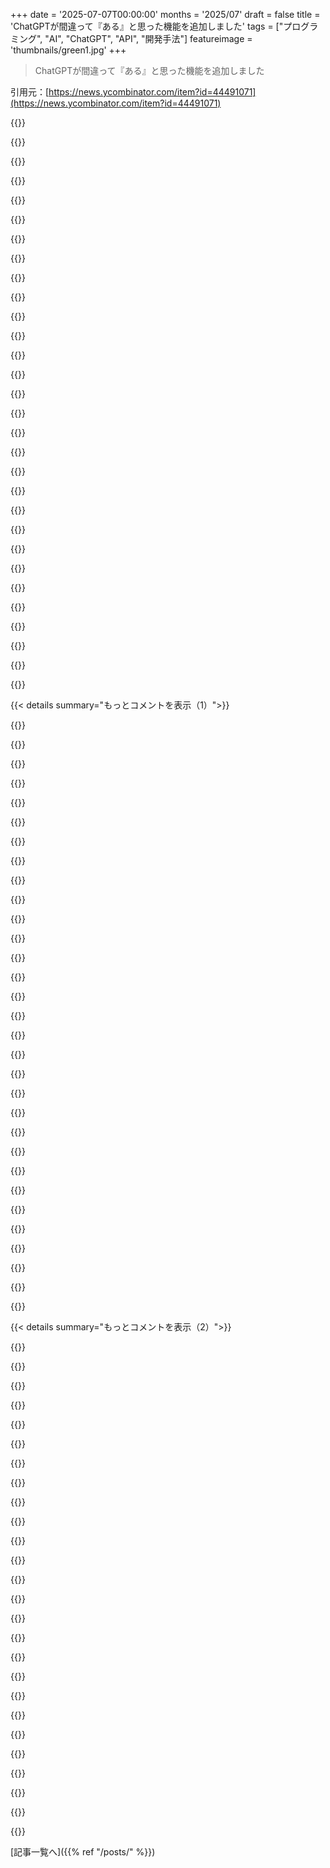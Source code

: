 +++
date = '2025-07-07T00:00:00'
months = '2025/07'
draft = false
title = 'ChatGPTが間違って『ある』と思った機能を追加しました'
tags = ["プログラミング", "AI", "ChatGPT", "API", "開発手法"]
featureimage = 'thumbnails/green1.jpg'
+++

> ChatGPTが間違って『ある』と思った機能を追加しました

引用元：[https://news.ycombinator.com/item?id=44491071](https://news.ycombinator.com/item?id=44491071)




{{<matomeQuote body="これ、GPT-4とかをプログラミングに使う最高のやり方かも。APIの仕様を教えるんじゃなく、推測させるの。コード例見せて機能追加させたりね。<br>たまに自分が思いつかない良い方法出したりするから、それに合わせてAPI変えたりする。<br>逆にコード見せて何するか聞くのも良い。間違えたら、APIが分かりにくいサイン。<br>AIの「もっともらしいデタラメ（幻覚）」を創造性として活かすんだね。<br>これでインターフェースの分かりやすさは改善できるよ。でも人気のAPIには使えないのが残念。" userName="kragen" createdAt="2025/07/07 16:01:51" color="#ff5733">}}




{{<matomeQuote body="”Sometimes it comes up with a better approach than I had thought of.”ってとこ、超同意！<br>AIの最高の使い道って、Google MapsとかGrammarlyみたいに、良い提案をしてくれることなんだよね。<br>僕も本の校正でGrammarly使ったけど、提案全部受け入れると逆にダメになった。<br>人間の判断が必要なんだ。<br>でも経営者って人間を排除したがるじゃん？それが問題。大抵失敗するよ。" userName="suzzer99" createdAt="2025/07/07 16:50:47" color="#ff33a1">}}




{{<matomeQuote body="受動態の何がダメなの？" userName="normie3000" createdAt="2025/07/07 17:40:10" color="">}}




{{<matomeQuote body="受動態は長くなりがちで、流れが悪くなるし、「誰がやったの？」が分からなくなるんだ。<br>例えば、「マネージャーが提案を承認した」（能動態）の方が、「提案はマネージャーによって承認された」とか「提案は承認された」よりスッキリするでしょ？<br>プロのライターは特別な理由がない限り、能動態を使うよ。強調したいものがある時とかね。" userName="plemer" createdAt="2025/07/07 17:51:56" color="#ff5c5c">}}




{{<matomeQuote body="＼＞The problem is executives want to completely remove humans from the loop, which almost universally leads to disastrous results<br>これ、マジそれ！開発者は人間が使うツールとして良かれと思って作るのに、欲深い経営者が「人間を完全排除すればコスト削減！」ってやっちゃうんだよね。<br>結果、社員も顧客も損する。<br>問題は、開発者が作ったもののコントロールを失うこと。<br>オープンソースのライセンスをもっと厳しくするとか、何かできることないのかな？" userName="jll29" createdAt="2025/07/07 19:37:50" color="#ff5c5c">}}




{{<matomeQuote body="あとね、受動態って読んでるとめちゃくちゃ退屈なんだよね。なのに技術文書とかにはやたら多いのが残念。" userName="bityard" createdAt="2025/07/07 18:02:23" color="">}}




{{<matomeQuote body="受動態が良い時もあるんだよ。<br>誰がやったかどうでも良い時とか、意図的に言わない時とかね。「提案は承認された」とか。<br>「They approved the proposal」みたいに informally言うこともあるけど、formalな文書ではダメ。<br>formalに見せたくて受動態使う人がいるけど、それがalways良いとは限らないんだよね。" userName="kragen" createdAt="2025/07/07 17:57:04" color="#ff33a1">}}




{{<matomeQuote body="技術で人が職を失う問題って、societyの問題だよね。<br>技術で労働が減ってsociety全体の生産性が上がるのは良いことのはず。<br>問題は、クビになった人がヤバい状況になること。<br>これって技術のせいじゃなくて、僕たちが一緒に作ったsocietyのあり方のせいなんだよ。<br>技術で仕事が無くなった人が完全に詰む必要はないはずなんだ。" userName="csinode" createdAt="2025/07/08 01:07:17" color="#ff5733">}}




{{<matomeQuote body="そうだね、musicのtritoneみたいに、受動態にもちゃんとした使いどころはあるんだよ。<br>でもtritoneと一緒で、generallyなadviceとしては避けた方が良いって感じかな。" userName="brookst" createdAt="2025/07/07 18:29:40" color="#38d3d3">}}




{{<matomeQuote body="コメントの最初の文で受動態使ってるじゃん。「the points already made」を「the points people have already made」に書き換えても良くなんないけどね。" userName="umanwizard" createdAt="2025/07/07 18:24:06" color="">}}




{{<matomeQuote body="それは受動態じゃないよ。受動態は読むのダルいけど能動態だよ。冒頭の言葉は「however」みたいに不要だって、前の編集者が言ってた「喉を清める言葉」だよ。" userName="brookst" createdAt="2025/07/07 18:31:56" color="">}}




{{<matomeQuote body="それ意味不明。運転でどっち曲がるのがベストかって聞かれて「右」って答えるみたいだよ。前のコメント(https://news.ycombinator.com/item?id=44493308)と自分で「they should be avoided」って受動態使ってるのに気づいてないことからして、そもそも受動態が何かわかってないんじゃない？" userName="kragen" createdAt="2025/07/07 20:57:41" color="">}}




{{<matomeQuote body="俺からすると、それって驚くほど逆さまな考え方で、職を失うぞ。AIは君がやってる部分（隙間埋めコード）は、APIを賢く設計できるよりずっと早くできるようになるって。正しいAPI設計には、今ないものへの文脈とか将来計画が必要なんだよ。今はAIが壁にスパゲッティ投げて、君がその周りに絵描いてる感じ。" userName="afavour" createdAt="2025/07/07 16:50:57" color="#ff5733">}}




{{<matomeQuote body="そうかもね。今は正確なコードより創造的なアイデア出す方が得意っぽいけど、agenticなモードは繰り返せばかなりイケるみたい。（Cursorとかはまだ）。AIがアイデアを評価できないのは同意だから、それは俺がやるしかないね。" userName="kragen" createdAt="2025/07/07 17:13:54" color="">}}




{{<matomeQuote body="こういう議論マジむかつくわ。その考え方、概念化。全く創造的じゃないし、テキスト集めてダーツ投げるのと一緒だよ。重み付きランダムよりちょっとマシなだけで、ホントの創造性なんてゼロ。HN民は「人間の方が？」とか言うけど、それは論点ずらし。AIに創造性はない。出力は君が判断ってのは同意。ここに書いちゃってごめんね。「創造的」と「AI」見ると、深い不吉な予感と共に暗い考えが浮かぶんだよ。" userName="bbarnett" createdAt="2025/07/07 18:51:49" color="#38d3d3">}}




{{<matomeQuote body="多くの場合、これこそ求めてることだよ。誰がやったかじゃなく、行動を強調したいんだ。技術文書なんて、まさに受動態が必要な分野！だから、受動態を全部なくすって考え方がずっと嫌いだったんだ。" userName="coliveira" createdAt="2025/07/07 19:27:26" color="">}}




{{<matomeQuote body="ちょっとしたエピソードね。pythonの画像処理ライブラリには`imread()`があるじゃん。職場の独自ライブラリ作った時、知らなくて`image_get()`って変なのにしちゃって、書き直さなかったんだ。ChatGPTにそのライブラリ使った使い捨てスクリプト手伝わせる時、`import mylib`だけ書いてコンテキスト忘れると、ほぼ毎回`mylib.imread()`って書いてくるんだよ。" userName="momojo" createdAt="2025/07/07 17:10:22" color="#45d325">}}




{{<matomeQuote body="話脱線して超細かいけど、「一番良い曲がり方の助言」ってとこ、ちょっと当たってるから最高の比喩じゃないかもね？ルーティング効率はこれ(https://www.ge.com/news/reports/ups-drivers-dont-turn-left-p...)、安全性はこれ(https://www.phly.com/rms/blog/turning-left-at-an-intersectio...)だよ。" userName="dmoy" createdAt="2025/07/07 23:48:26" color="">}}




{{<matomeQuote body="そうやって全部同じスタイルとか声になっちゃうんだね。それって、言葉とかアクセント全部なくして、同じ言葉に切り替えるみたいなもんだよ。" userName="croes" createdAt="2025/07/07 18:41:53" color="">}}




{{<matomeQuote body="うん、「Passive voice is painfully boring to read」の中の「is」は能動態であって受動態じゃないよ。<br>でもumanwizardは「is」が受動態だって言ってたわけじゃなくて、「the points already made」の「made」が受動態として使われてる、って言ってたんだと思う。<br>これが文法的に正しいか俺はよく知らないけど、君が問題にした主張とは違うよね。<br>なんで自信がないかって？例えば「In addition to the blood so red」の「red」が受動態じゃないのは確かだよね、動詞ですらないんだから。あれは形容詞。<br>過去分詞は英語で形容詞として使われることがよくあって、それが受動態の動詞じゃないのは明らかな状況もある。「Vito is a made man now」の「made」みたいにね。<br>これは https://en.wikipedia.org/wiki/Attributive_verb#English に載ってる「truly verbal adjectives」の構造とは違うんだ。「The cat sitting on the fence is mine」とか「The actor given the prize is not my favorite」みたいな例ね。<br>「Vito is a man made whole now」みたいには文法的に言えるけど。<br>あのページでは「made man」みたいな分詞の使い方は「deverbal adjectives」（動詞由来の形容詞）って呼んでる。そんな言葉聞いたことなかったけどね。<br>要約すると、「deverbal adjectives」は分詞と同じ形や意味合いを持ってることが多いけど、文法的には純粋に形容詞として振る舞う。例えば動詞みたいに目的語を取ったりしないんだ。<br>「Interested parties should apply to the office」とかね。<br>じゃあ「the points already made」の「made」は、「the points that are already made」みたいに本当に受動態として使われてるの？それとも、「the already-made points」みたいに形容詞（deverbal）として使われてるの？<br>名詞の後に置いてあるけど（「the blood so red」みたいに形容詞でもたまにあるよね）、それとも別の何か？<br>俺にはわかんないんだ。<br>「the points already made by those numbskulls」（これは明らかに受動態）みたいにスムーズに繋がるのを見ると、受動態の動詞っぽい気もするけど、確信はないな。<br>https://news.ycombinator.com/item?id=44493969 の兄弟コメントではjcranmerが「bare passive」（裸の受動態）って呼ばれるものだって言ってるけど、それもよくわからない。<br>少なくとも、受動態を非難するコメントにこれが出てくるのは、確かにウケるけどね。" userName="kragen" createdAt="2025/07/07 19:18:21" color="#ff33a1">}}




{{<matomeQuote body="E-Primeってクールだよね。おっと！E-Primeは俺をクールにする、って言うべきか。<br>https://en.wikipedia.org/wiki/E-Prime<br>E-Prime（English-PrimeとかEnglish Primeの略、時々ÉとかE′とも）は、「to be」動詞のあらゆる形を避ける英語の制限された形を指すんだ。<br>E-Primeには、be, being, been, 現在形（am, is, are）、過去形（was, were）、それに否定形の短縮形（isn’t, aren’t, wasn’t, weren’t）、あと非標準的な短縮形（ain’tとか’twas）は全部含まれない。<br>E-Primeはさらに、I’m, we’re, you’re, he’s, she’s, it’s, they’re, there’s, here’s, where’s, when’s, why’s, how’s, who’s, what’s, and that’s みたいな短縮形もダメなんだ。<br>E-Primeを使うと思考が明確になったり、文章が強くなったりするって主張する学者もいるけど、その有用性を疑う人もいるよ。" userName="DonHopkins" createdAt="2025/07/07 18:10:16" color="">}}




{{<matomeQuote body="君は山火事をスポイトで消そうとしてるようなもんだよ。<br>地下壕には一生分の食料と水を備蓄して、AIには自分が脅威じゃないって説得するように頑張れ。<br>可能なら、意識をスターウィスプにアップロードして、可能な限り光速に近いスピードで太陽系から加速して脱出しろ。<br>そういう手段なら効くかもしれない。（あるいは不可能か、不十分かもしれないけど。）<br>ライセンスを変えたってダメだよ。" userName="kragen" createdAt="2025/07/07 20:56:22" color="">}}




{{<matomeQuote body="＞ でもumanwizardは「is」が受動態だって言ってたわけじゃなくて、「the points already made」の「made」が受動態として使われてる可能性を指摘してたんだと思う。<br>＞ これが英語の文法的に正しいか俺はよく知らないけど、君が問題にした主張とは違うよね。<br>うん、一番自然な解釈は、分詞のmadeが純粋な分詞として使われていて、ゼロ派生した形容詞ではない、ってことだね。<br>例えば、「the points already made at length [...]」とか「the points made so many times [...]」みたいに、本当に強い動詞的な意味合いを持たせることもできるし。<br>＞ じゃあ「made」は「the points already made」の中で、「the points that are already made」みたいに本当に受動態として使われてるの？<br>あそこでも同じことは言わないけどね。「the points that are already made」って言ったら、それはほとんど形容詞になっちゃう。<br>受動態の動詞にしたかったら、「the points that have already been made」みたいに言えばいいんだよ。<br>とにかく、思考停止したスタイル至上主義者たちが、「受動態を使うな」っていうアドバイスが分詞にまで適用されるべきだ、なんて考えてるとは、俺は本当に驚くね。<br>それは君が気にしてないし、彼らも気にしてないか理解してない屁理屈だよ。<br>相手が何を意味してないか、彼ら自身がよくわかってることを、君が彼らに意味してるって言っても、何も進まないよ。" userName="thaumasiotes" createdAt="2025/07/07 23:28:39" color="#ff33a1">}}




{{<matomeQuote body="主語は機能自体にもなり得るよ。<br>能動態＼受動態：<br>- The Manage User menu item changes a user’s status from active to inactive.（ユーザー管理メニュー項目がユーザーの状態をアクティブからインアクティブに変える。）<br>- A user’s status is changed from active to inactive using the Manage User menu item.（ユーザーの状態はユーザー管理メニュー項目を使ってアクティブからインアクティブに変えられる。）" userName="insane_dreamer" createdAt="2025/07/07 20:05:39" color="#45d325">}}




{{<matomeQuote body="＞ AIの分野には創造性が存在しない、という事実は損なわれないね。<br>君の定義が現実を排除してる、って指摘するのはWhataboutismじゃないよ。それは「isolated demand for rigor」を指摘してるんだ。<br>人間（唯一存在するもう一つの創造性）の創造性が、君が「AIの分野には創造性が存在しない」という証拠として使ってる定義によって、どうして傷つけられないのかをはっきり説明できないなら、君は知識のある立場から主張してるわけじゃない。<br>君の主張は、創造性があるって主張する人たちと同じくらいソフィストリーだよ。ただし、彼らと違って君は、創造的に見える事例に対して反論しなきゃならない。<br>俺個人の意見としては、人間の創造性がどう生まれるかを完全に理解してるわけじゃないけど、人間の創造的な作品は全て、作者自身の過去の経験や他者の創造的な作品（後者の方が重いことが多い）の合成という基盤の上に成り立ってる、って確信してるんだ。<br>LLMは単に過去の作品を合成してるだけだから創造性がない、っていうのが君の理由なら、その議論は通用しないよ。" userName="LordDragonfang" createdAt="2025/07/07 22:39:23" color="#38d3d3">}}




{{<matomeQuote body="＞ 技術によって仕事を奪われる人々が完全に困窮するのは、我々全員が共に作り出した社会の結果であり、自然の法則ではない。<br>俺はそう思わないな。どっちの問題でもあると思うよ。<br>そうだ、経済＼政治レベルで良い枠組みやインセンティブが必要なのは間違いない。<br>でも、テクノロジーの問題じゃない、って言うのは「銃が人を殺すんじゃない」って言うのと同じだよ。<br>実情は、AI技術が開発されてなかったら、貪欲さが支配しないようにそれを規制する必要もなかったんだ。<br>銃と同じようにね。" userName="shafyy" createdAt="2025/07/08 10:08:49" color="#785bff">}}




{{<matomeQuote body="＞ 技術によって仕事を奪われる人々が完全に困窮するのは、我々全員が共に作り出した社会の結果であり、自然の法則ではない。<br>手織り機や紡績機の職人たちは、機械の台頭にどう対処したの？" userName="dotancohen" createdAt="2025/07/08 08:29:10" color="">}}




{{<matomeQuote body="俺のお気に入りは：「a decision was made to...」だよ。<br>「俺がこれをやろうって決めたんだけど、それを認める度胸がない」って意味だろ。" userName="exe34" createdAt="2025/07/07 18:45:30" color="">}}




{{<matomeQuote body="見つけられないんだけど、1年か2年前に記事を読んだ記憶があるんだ。<br>受動態を最も声高に批判する一部の人々が、実はほとんどの同時代の書き手よりも頻繁に受動態を使っていたことを示す分析だった。<br>記事自体は見つけられないんだけどね。" userName="CrazyStat" createdAt="2025/07/07 21:20:28" color="">}}




{{<matomeQuote body="E-Primeで丸ごと会話したことあるよ。脳みそがこんがらがる面白い練習だったけど、E-Primeのデザイナーが意図した「そういうことを疑問に思わせる」効果はあんまりなくて、結局、同等とか本質的な性質だって暗黙の前提を色々と忍び込ませちゃったんだ。" userName="kragen" createdAt="2025/07/07 18:27:09" color="">}}




{{< details summary="もっとコメントを表示（1）">}}

{{<matomeQuote body="退屈だとは思わないな。退屈じゃない受動態の例なんて簡単に見つかるよ。19世紀までの最高の文章には至るところにあるし、うまく使われてると気づかないだけ。たとえば、リンカーンのゲティスバーグ演説を見てよ。「Now we are engaged in a great civil war...」って部分。これを能動態に書き換えても、長くなるし弱くなるだけ。誰がそう conceiving/dedicating したか特定しないことで、生き残った人々とか兵士とか、色々な可能性を含ませられるんだ。それに、「we are engaged」って受動態は自分たちの責任を示してるけど、「the Confederacy has engaged us」って能動態だと責任を回避して敵を責めてるように聞こえる。正確かもしれないけど、国民を鼓舞しようとする最高司令官には似合わないよね。あと、旧約聖書のエコclesiastesの例もそう。「shall all be forgotten」を受動態で終わりに持ってくることで響きがいいんだ。能動態にすると順番がおかしくなるし、「everyone」なんて明示するまでもなく明らかだろ？（ただし、英語が苦手な人には能動態の方が分かりやすい可能性はあるから、聞き手は重要だけどね。）" userName="kragen" createdAt="2025/07/07 18:05:59" color="#ff5c5c">}}




{{<matomeQuote body="こないだこれ書いたんだ。「HallucinationsはたまにTDDと同じ役割を果たすかもね。LLMが実在しないメソッドを幻覚しても、それが理にかなってるなら、そういうメソッドを実装すべきってことかもしれない。」<br>— https://www.threads.com/@jimdabell/post/DLek0rbSmEMI<br>プロダクト機能についても同じことが言えるかもね。" userName="JimDabell" createdAt="2025/07/07 15:57:31" color="#785bff">}}




{{<matomeQuote body="多くの人がこれに気づいたみたいだね。開発方法として最悪じゃないよ！「VibeコーダーのHallucinationは、そもそもそのAPI呼び出しが存在すべきだったっていう示唆かも」<br>「Hallucination-driven-developmentがキテる」<br>https://x.com/pwnies/status/1922759748014772488?s=46＆t=bwJTI..." userName="jjcm" createdAt="2025/07/07 16:21:38" color="#785bff">}}




{{<matomeQuote body="「AiがStartThermonuclearWar()関数を作るべきだって考えてるから、それを作るべきだ」って言う奴が出てくる前にinb4（言っておく）。" userName="NooneAtAll3" createdAt="2025/07/07 21:34:36" color="">}}




{{<matomeQuote body="気をつけなよ、元の記事の機能って、みんなが便利だと思うようなものじゃないんだ。ChatGPTがまるでGoogleみたいに消費者をプロダクトにつなぐ市場の役割を果たしたわけでもない。そうじゃなくて、筆者がChatGPT連携をしくじっただけだよ。ChatGPTはただユーザーをサイトに誘導して、その画像をアップロードさせるべきだったんだ。でも、画像で何かしないといけないと感じてやっちゃった。ここに新しい価値はないよ、少なくともまだね。ユーザーがシートの変更を要求し始めたら話は別かもしれないけど、今起きてることはそうじゃないし。" userName="TZubiri" createdAt="2025/07/08 01:36:53" color="">}}




{{<matomeQuote body="「記事の機能って、人が便利だと思うものじゃない」<br>それはなさそうだね。使い道はかなり明らかだよ。<br>「ChatGPTはただユーザーをサイトに誘導して、その画像をアップロードさせるべきだった」<br>何の画像の話？一番最初に表示されてる画像がChatGPTに入力されたと思ってる？違うよ。あれはサイトにアップロードされるべき画像なんだ。ChatGPTユーザーがタブ譜をスキャンしてるって示唆もないしね。ChatGPTはASCIIタブ譜を出力してるけど、どんな入力に対するかは示されてないんだ。" userName="JimDabell" createdAt="2025/07/08 03:29:26" color="">}}




{{<matomeQuote body="この意見（HallucinationsはTDDと同じ役割を果たす）への詳細な反論がここにあるよ[0]。手短に言うと、俗に言う「LLMのHallucinations」は、ソフトウェアエンジニアが立ち止まって解決すべき問題について考える機会を提供する以外に、ソフトウェア設計においてもっともらしい役割は果たさないってこと。<br>クラークの第三法則[1]も見てみて。<br>0 - https://addxorrol.blogspot.com/2025/07/a-non-anthropomorphiz...<br>1 - https://en.wikipedia.org/wiki/Clarke%27s_three_laws" userName="AdieuToLogic" createdAt="2025/07/08 01:33:32" color="#ff5c5c">}}




{{<matomeQuote body="リンクが違うんじゃない？<br>記事の要約も内容と合ってないし。<br>Clarke’s third law（クラークの第三法則）の関連性もわかんないなー。" userName="JimDabell" createdAt="2025/07/08 03:18:13" color="">}}




{{<matomeQuote body="楽譜ツールってさ、標準記譜とタブ譜でユーザーが分かれてるんだよね。<br>互換性も完全じゃないし。<br>Soundsliceがタブ譜リーダーに使われるってChatGPTが幻視したみたいだけど、今は多分そうじゃない。<br>将来は変わるかな？" userName="shermantanktop" createdAt="2025/07/07 17:44:30" color="#ff33a1">}}




{{<matomeQuote body="コメントの意味がよく分かんないんだけど、Soundsliceは10年以上前からタブ譜をサポートしてるんだよ。<br>ASCIIタブ譜のサポートが新機能ってだけ。" userName="adrianh" createdAt="2025/07/07 18:26:43" color="#ff33a1">}}




{{<matomeQuote body="Soundsliceはよく知らないんだけど、周りのタブ譜ユーザーはGuitar ProとかUltimate Guitarを使ってて、標準記譜は読めないんだよね。<br>Soundsliceってタブ譜メインのユーザーが多いの？" userName="shermantanktop" createdAt="2025/07/08 03:15:11" color="">}}




{{<matomeQuote body="うん、Soundsliceにはタブ譜メインのユーザーがいっぱいいるよ。<br>そもそも自分がリアルな音源と同期したタブ譜を作りたくてサイトを始めたんだ。（俺もギタリストだし）" userName="adrianh" createdAt="2025/07/08 07:46:06" color="#ff5c5c">}}




{{<matomeQuote body="ブログ記事を読んで、Soundsliceってタブ譜を全然サポートしてないのかと思ったんだよね。<br>記事のスクショの比較を見てそう思った。" userName="Thorrez" createdAt="2025/07/08 08:27:58" color="#785bff">}}




{{<matomeQuote body="確かに、そこは微妙な違いだったね。<br>SoundsliceはMusicXMLとかGuitar ProとかPowerTab、TuxGuitar、PDF、画像とか色々な形式でタブ譜をサポートしてるんだけど、ASCII形式は今回初めてだったんだ。" userName="adrianh" createdAt="2025/07/08 10:20:58" color="#45d325">}}




{{<matomeQuote body="LLMのせいでASCII形式が色々なもので増えるかな？<br>LLMと連携しやすいように、ソフトをもっとテキストベースにするべき？<br>気になるなー。" userName="kragen" createdAt="2025/07/07 21:14:41" color="#ff5c5c">}}




{{<matomeQuote body="AIにD&Dの冒険を作らせた時に、NethackみたいなASCIIアートのダンジョン図を書かせたことあるよ。<br>まあ数年前は全く意味不明だったけどね。" userName="QuercusMax" createdAt="2025/07/08 16:56:37" color="">}}




{{<matomeQuote body="特にASCIIアートってLLMは苦手だと思うなー。<br>画像モデルを使えばいいかもね。<br>’{’,’}’みたいな記号を使う他のASCII構文はもっと簡単だろうけど。" userName="kragen" createdAt="2025/07/08 17:07:38" color="#38d3d3">}}




{{<matomeQuote body="みんなこの件から間違った教訓を得てると思うんだ。需要があったから新機能を追加したんじゃなくて、テクノロジー（生成AI）が存在しない機能を幻覚で見せたからなんだよ。テック界の救世主、生成AIが、存在しない機能があるとみんなに言ってたんだ。それがこの見出しの本質で、まともな世界ならChatGPTを運営してる人たちは、二度とこれが起きないように必死になるはず。だって、次は今回みたいに無害じゃないかもしれないからね。" userName="gortok" createdAt="2025/07/07 23:37:47" color="">}}




{{<matomeQuote body="＞ in a sane world the folks that run ChatGPT would be falling over themselves to be sure it didn’t happen again<br>完璧を求めるとか無理ゲー。一般公開できないか、ガードレールだらけでほとんど使えなくなる。LLMがAGIになるまでアクセスさせないとかも非合理的だよ。だって、今の不完全な状態でも多くの人が実際に価値を見出してるんだから。<br>今のLLMは、役立つところで役立つ。公式な公開インターフェースには全部幻覚についての警告があるし、ちょっと使えば限界はすぐに分かる。AI研究者のほぼ全員が、直接的か間接的かにかかわらず、この問題に取り組んでるんだよ。" userName="nomel" createdAt="2025/07/08 01:13:59" color="">}}




{{<matomeQuote body="Wikipediaが新しかった頃の、あらゆる否定論者みたいな言い方だな。Wikipediaには誰でもページを編集して嘘を追加できるって知ってた？そんなのどうやって信じられるんだよ‽ 間違いが起きるたびにWikipediaは平身低頭謝罪すべきだと思う？<br>その一方で、分別のある人たちは結論を出した。「完璧じゃないにしても、Wikipediaはやっぱりすごく、すごく役に立つ」ってね。たまに誤解される可能性があるとしても、だ。" userName="JimDabell" createdAt="2025/07/08 08:35:05" color="#45d325">}}




{{<matomeQuote body="＞ Requiring perfection would either mean guardrails that would make it useless for most cases, or no LLM access until AGI exists<br>何？AGIとこれに何の関係が？（もしこれが誇張したジョークだったなら、ごめん、分かんなかった。）<br>でも、もっと重要なのは、GP（原文投稿者）は、まともな世界ならChatGPTを運営してる人たちがこの間違いを直す努力をすべきだ、って言っただけだってこと。だって、明らかにChatGPT側の間違いだろ？<br>それがGPの主なポイントだったんだ。「完璧要求」とか、そういうことじゃない。だから藁人形論法で攻撃するのはやめようぜ。" userName="epidemian" createdAt="2025/07/08 03:24:29" color="">}}




{{<matomeQuote body="分かった、じゃあどうやってChatGPTを編集して、嘘をつかなくさせればいいの？" userName="fzeroracer" createdAt="2025/07/08 08:39:08" color="">}}




{{<matomeQuote body="俺のポイントを無視してるな。<br>テクノロジーは完璧じゃなくても、ものすごく役立つってことだよ。失敗事例は合理的に考慮できるし、それをモラルパニックに変える必要はない。<br>君にはWikipediaを編集して、嘘を止めさせる能力はない。誰かが来て、1ミリ秒後にまた嘘を再追加できるんだ。" userName="JimDabell" createdAt="2025/07/08 08:42:34" color="">}}




{{<matomeQuote body="誰も“完璧を要求してる”わけじゃないけど、幻覚は大きな問題だし、AGIの“目標”とは逆方向だ。<br>もし“幻覚起こすな”が高望みだって言うなら、倫理はとっくの昔に窓から投げ捨てられてるね。" userName="gortok" createdAt="2025/07/08 01:17:35" color="">}}




{{<matomeQuote body="＞ What does AGI have to do with this?<br>彼らの要求は幻覚なし [1] だろ？元のコメントでは“二度と起きないようにする”って言われてる。幻覚を訓練データに直接的・間接的にないもの（間接的というのは“分かりきった”抽象的な概念みたいなの）と定義すると、システムに決定論を課すことになる。それは根本的に、こういうのが動いてる非決定論的な統計からして、今のLLMは使えないってことになるんだよ。LLMは“真実”マシンじゃない。データベースを使え。<br>決定論で“知らない”って言うのは、決定論で“知ってる”って言うのとわずかに違うだけだ。なぜなら、それは事実レベルじゃなく、概念的・抽象的なレベルで、自分が知ってることを完全に自覚する必要があるから。一度概念を完全に推論し、自分の知識を自己認識し、決定論をもって質問に答える根本的な“真実”を見つけられるシステムができたら、それはAGIと区別がつかないものになる。<br>もちろん、その二つの間に恐ろしい地獄がある。「エラー：未知の質問」という形でね。この地獄より良い代替案は、“自信度”を定量化できるようにするブレークスルーだと思う。つまり、幻覚は存在することを認めて、ユーザーには不確実性を示すんだ。<br>[1] https://news.ycombinator.com/item?id=44496098" userName="nomel" createdAt="2025/07/08 07:10:53" color="#45d325">}}




{{<matomeQuote body="＞ which are both completely irrational<br>マジで！？<br>[0] URL: https://i.imgur.com/ly5yk9h.png" userName="Velorivox" createdAt="2025/07/08 02:48:31" color="">}}




{{<matomeQuote body="＞ No one is “requiring perfection”<br>＞ If “don’t hallucinate” is too much to ask then ethics flew out the window long ago.<br>これらの文章は両立しない。<br>＞ but hallucination is a major issue<br>繰り返すけど、公式な公開AIインターフェースには全部、この問題の警告・免責事項がある。それはよく知られてることだ。秘密じゃない。AI研究者全員が直接的か間接的にこれに取り組んでるんだよ。<br>＞ is in the opposite direction of the “goal” of AGI<br>これは論理的なステートメントじゃないから、応答するのが難しい。幻覚は向かってる方向じゃなくて、actively, with intent and $$$（積極的に、意図と金を使って）離れようとしてる方向なんだ。" userName="nomel" createdAt="2025/07/08 01:29:11" color="">}}




{{<matomeQuote body="ブラウザとLLMを一緒にするのは違うよ。ブラウザは完璧じゃないけど、存在しないwebpageをhallucinateしたりしない。クラッシュしたり表示がおかしくなったりbugはあるけど、もっともらしい情報をinventしたりはしないんだ。完璧なのと、どんな huge な問題があっても何でも受け入れるのとの間には、本当に大きな差があるんだ。" userName="lucianbr" createdAt="2025/07/08 05:51:39" color="#785bff">}}




{{<matomeQuote body="たまに誤解させる可能性があるってだけで一緒にするのは違う。たまに誤解させるWikipediaとしょっちゅうのLLMでは天と地ほどの差がある。Wikipediaの裏でどんだけeffotしてるか理解してないでしょ。誰もがwilly-nillyにeditできるわけじゃない。majorなpolitical figureのpageはaccountがないとeditできないことが多いし、iCloud Private RelayみたいなIPはbanされてる。それに、Wikipediaは最初から正直だった。expectationsをmanageしてunderpromise and overdelivered。LLMを出してるbozosは、まるでgodのembryoでも作ったみたいに話してて、彼らのreligionに金を出せば全て解決するみたいに言ってるよ。" userName="latexr" createdAt="2025/07/08 10:36:30" color="#ff33a1">}}




{{<matomeQuote body="君のscreenshotは都合よく下のdisclaimerをomitしてるね。“AI responses may include mistakes. Learn more[1]”<br>[1]: https://support.google.com/websearch/answer/14901683" userName="tucnak" createdAt="2025/07/08 12:04:45" color="#785bff">}}

{{</details>}}




{{< details summary="もっとコメントを表示（2）">}}

{{<matomeQuote body="君のpointをignoreしたんじゃなくて、それはapples to orangesだからinvalidateしたんだ。Wikipediaはeditできるよ。誰でもeditできる。今すぐにでもどんなpageでも行ってchangesを加えることができる。もし誰かがlieをreaadしても、eventuallyは他のeditorsが入ってきてdiscussionでconsensusに至る。Wikipediaのbasisはconsensusによってformされて、君や僕みたいなindividualsにcontrolされてるんだ。ChatGPTは違う。一つのcompanyにcontrolされてて、僕のappとか僕がやる何かについてlieを言わないようにChatGPTのweightsをeditすることはできない。petitionして、cloutがあるかlegal basisがあるのをhopeするしかないんだ。" userName="fzeroracer" createdAt="2025/07/08 08:45:29" color="#45d325">}}




{{<matomeQuote body="hallucinationをtraining dataにdirectly or indirectlyなかったものと定義するなら、まあいいけど…。でもcommon senseやAI hallucinationの普通のunderstandingと contraryなやり方でhallucinationsを定義するのはなぜ？common definitionは基本的にAIがshit upしてfactとしてpresentsすることだよ。（そしてtechnical definitionもbasicallyそれにalignしてる）prompで提供したdataから、training dataにdirectly or indirectlyないcorrect answerをdeduceできる場合、それをhallucinatingとは誰も言わないだろう。それはintelligent systemがexpectedなことだ。君は誰も言ってないこととdiscussしようとしてるみたい。LLMが間違った／misleadingな情報をこうやってinventしてfactとしてpresentするのがbadだって言うのを、“i want LLMs to be perfect and have no bugs whatsoever”って言うのとequivalentにして、後者がどれだけridiculousかdiscussしてるように見えるよ。" userName="epidemian" createdAt="2025/07/08 16:22:52" color="#38d3d3">}}




{{<matomeQuote body="それは正確じゃないよ。Wikipediaには沢山のguardrailsがあって、そんなedit warはdetectedされてinvestigatedされるだろう。おそらくpage protectedされて、 offendingなIPやaccountはbannedされる。Wikipediaのeditsはmonitoredされていて、vandalismは、特にmore importantなpagesではseriouslyに扱われるんだ。" userName="latexr" createdAt="2025/07/08 10:27:50" color="#ff33a1">}}




{{<matomeQuote body="君はAGIに対してとてもstrongなdefinitionを持ってるね。“Never being wrong”なんて、humansだってfall far short ofしてることだよ。" userName="penteract" createdAt="2025/07/08 11:07:26" color="">}}




{{<matomeQuote body="それは“conveniently”やってることじゃないよ、僕はdisclaimerを見せられなかったんだ（nor anything else, ほとんどloadできなかったんだと思う）。いずれにしても、disclaimerがあればGoogleがfirst-partyのcapacityで blatant misinformation を表示してもOKだと本当にbelieveするなら、僕たちにはlittle to discussだね。" userName="Velorivox" createdAt="2025/07/08 13:44:21" color="#45d325">}}




{{<matomeQuote body="generative AI applicationsを作る人たちが、このexampleから何もimproveすることがないというのが君のargumentなの？" userName="gortok" createdAt="2025/07/08 01:09:09" color="">}}




{{<matomeQuote body="それって俺のAGIの定義とは違うな。もっと簡単に言うと、「間違えない”（つまりハルシネーションしない）ってのは、AGIじゃないと無理なくらい高度なことなんだよ。「決定論にはAGIが必要」って言ったのであって、「AGIは決定論的」とは言ってない。ちなみに、「間違えない”ってのは、「調べたけど、明確な答えはない」って言うことでも実現できるぞ。これ、結構多くの質問の正しい答えだからね。" userName="nomel" createdAt="2025/07/09 00:29:01" color="#ff33a1">}}




{{<matomeQuote body="まあ、そうだけど、これって別に新しいことじゃないよ。LLMはずっと前からこういうことやってるし。だからみんなあんまり話題にしてないんだと思うな。" userName="rbits" createdAt="2025/07/09 02:09:01" color="">}}




{{<matomeQuote body="このGoogle検索（https://www.google.com/search?q=is+all+of+oregon+north+of+ne...Show more）を見てよ。免責事項とフィードバックボタンが最後に出てるだろ。最後まで読めば免責事項に気づいたはずだよ。誤情報って言うには、まず発言者が「これは真実だ」って主張してる必要があるけど、Googleはそんな主張してないんだ。Googleは「検索結果に間違いが含まれることがあります」って言ってるだけ。この件では真実性を主張してないね。ちなみに、Gemini 2.5 Proは正しく答えるよ。検索ヒントは低計算コストの最初の試みだから、簡単な質問には良いけど、こういう場合だと失敗するのは驚かないな。規模的に推論させられないんだよ。Googleですら全ての検索で推論なんて無理。結局、もう議論することあんまりないと思うな。君はLLM技術について考えを固めちゃってるみたいだし、細かい言葉の区別なんてきっと受け入れないだろうから。" userName="tucnak" createdAt="2025/07/08 14:26:37" color="#ff5c5c">}}




{{<matomeQuote body="もし俺がChatGPTを運営してる立場だったら、まあ改善することはあるだろうね。でも俺たちのほとんどはそうじゃないし、どうすることもできない。だから、分かりきった変えられない事実（俺たちの未来はAIのゴミでいっぱい）にこだわるより、レモンをレモネードにするみたいに、どうにかうまくやっていくしかないんじゃないか？" userName="rustyminnow" createdAt="2025/07/08 17:49:56" color="">}}




{{<matomeQuote body="でも20年前は、先生たちが「Wikipediaは信頼できる情報源じゃないし、当てにならない」って言ってたのは正しかったと思うんだ。最近はずいぶん良くなったけど、この前古い版（9/11の記事）をチェックしたら、ほとんど出典がなくて、一人称で書かれてたり、感情的な表現がたくさんあったよ。" userName="joegibbs" createdAt="2025/07/10 01:49:12" color="">}}




{{<matomeQuote body="Wikipediaが裏でどれだけ努力してるか理解してない、って意見についてだけど、努力してるのは分かるけど、それは関係ないんだ。ユーザーとしては、Wikipediaで読んでるものが真実だって確信は決して持てない。特定のトピックは安全だとか、そうじゃないとか推測する良い理由はあるけど、保証はないんだ。AIについても同じだよ。Wikipediaは最初から自分たちが何者か正直だった、って意見についてだけど、主流のAIチャットボットはどれも”ChatGPTは間違いを犯すことがあります。重要な情報は確認してください。”みたいな文言を含んでるよ。" userName="JimDabell" createdAt="2025/07/09 07:53:12" color="#ff33a1">}}




{{<matomeQuote body="違う技術だし、失敗の仕方も違うよ。「時々間違ったレンダリングをする」ってのは、それに近い表現だな。" userName="jeffhuys" createdAt="2025/07/08 07:34:20" color="">}}




{{<matomeQuote body="相手のコメントをあえて引用したのは、彼らが「完璧さ」を二度も要求してるってことを君に明確にするためだよ、好意的に解釈してもね。ほら、これだよ：「常識的に考えれば、ChatGPTを運営してる奴らは二度とそれが起こらないように必死になるだろう」<br>「もし”ハルシネーションしない”のが高望みすぎるなら、倫理なんてとっくにどっか行ってるね」。<br>この二つの文（「二度と起こらない」と「ハルシネーションしない」）は論理的に曖昧さとか柔軟性がない。俺は彼らが書いたことに対してしか答えられないんだよ。" userName="nomel" createdAt="2025/07/09 00:37:26" color="#45d325">}}




{{<matomeQuote body="そんな編集戦争は検知されて調査される、って意見についてだけど、俺の理解してるWikipediaのルールだと、いや、されないよ。Wikipediaでは24時間以内に3回差し戻しがあったら編集戦争とみなされるんだ。だから、嘘を削除して誰かがそれを差し戻しても、編集戦争とはみなされない。二回やっても違うし、一日以上かけて三回やっても違う。他の誰かがまた嘘を追加しても、それも編集戦争じゃない。まあ、それはどうでもいいんだけど。俺が言いたいのは、ユーザーとしては、Wikipediaが嘘を提供してないなんて確信できないってことなんだ。" userName="JimDabell" createdAt="2025/07/09 07:58:10" color="#ff33a1">}}




{{<matomeQuote body="＞「もっともらしい情報を作り出したりはしない」←これが君の例えが変なところだよ。Webブラウザはそもそも何も作り出さないんだから、もちろん”もっともらしい情報”なんて作らないよね！Webブラウザは明確に違う機能セットを持ってて、君も正しく指摘してるけど、バグやエラーだらけなことが多い。もし僕がブラウザで例えるなら、フィンガープリンティングとかかな。ほとんどのブラウザは、クロスサイトCookieとかGPU情報とかで、特定のユーザーやシステムについて情報出しすぎなんだよね。これこそまさに”倫理観なんてとっくに吹っ飛んだ”実際の例だよ。<br>隣のコメも言ってるように：違うソフトは、失敗の仕方も違うんだよ。" userName="tucnak" createdAt="2025/07/08 12:01:07" color="">}}




{{<matomeQuote body="これって「product-channel fit」って呼ばれるやつだね。新しいお客さん獲得チャネルからの需要を掴む方法を作者が認識したってこと、素晴らしいと思うよ。" userName="ahstilde" createdAt="2025/07/07 15:08:38" color="#785bff">}}




{{<matomeQuote body="うん、まさにそれ！僕が真っ先に思ったのは、ChatGPTが僕が働いた会社の営業さんがいつもやってたことを自動化してるってこと。つまり、見込み客が何を欲しがってるか見抜いて、「あります！（か、来四半期にはできます！）」って自信満々に言って、それから僕らのとこに来てPOVに向けて準備しろって言うんだよ。" userName="viccis" createdAt="2025/07/08 00:13:47" color="#45d325">}}




{{<matomeQuote body="その通り！市場ニーズや機会を見つける変な新しい方法だけど、LLMの得意技の一つは大量のデータからパターンを”見る”ことで、しかもそのパターンは人間にはまだ気づかれていないことが多いから、実際すごく理にかなってるんだよね。<br>しかもこのケースでは、OPはChatGPTが言ってること（パターンの存在）を鵜呑みにする必要はなかった。それはChatGPTの間違った情報に基づいて行動した人達という形で、彼らの”デジタルな玄関先”に現れたんだから。<br>だから、LLMがハルシネーションとして気づいて表に出したパターン、それに基づいて人達が行動、ゼロじゃない市場需要が確認、ベンダーが機能を追加。幻の機能の実装にすごくコストがかかるわけじゃないなら、正しい対応みたいだね。" userName="toss1" createdAt="2025/07/07 15:19:10" color="#785bff">}}




{{<matomeQuote body="100%同意！なんでここで低評価されてるのか分からないよ。たとえその捉え方に同意しなくても、何も議論の余地はないのにね。<br>さらに言うと、LLMの期待によって露呈した「穴」、それと実証されたユーザーベースの興味、そして専門家（開発者の判断による）のインプットという相互作用は、それぞれの要素が揃っていなければ起こらなかった理想的な結果だよ。LLMがユーザー体験を変える今の時代、ここから学ぶべきことがたくさんあると思うね。" userName="Gregaros" createdAt="2025/07/07 15:54:00" color="#ff5733">}}




{{<matomeQuote body="これってsolutions engineeringに関係してる？それは個人（大口）顧客向けのカスタマイズ／アダプター／データ整理に焦点を当ててるって理解してるんだけど。" userName="bredren" createdAt="2025/07/07 18:50:33" color="">}}




{{<matomeQuote body="このケースだと、チャネルが何を構築すればいいか正確に教えてくれるし、嘘をついてないんだよね（ただし、これが有料顧客につながるかは別だけど）。" userName="bravesoul2" createdAt="2025/07/08 06:35:11" color="">}}




{{<matomeQuote body="これはAIシステムが物理世界に変化をもたらした興味深い例だね。<br>AGIがロボットの大群を作って地球を征服し、人間を支配するんじゃないかって心配してる人もいるけど、AIシステムが世界を形作るために使う、市場の力の方がずっと直接的なツールだと思うよ。" userName="deweller" createdAt="2025/07/07 15:38:47" color="">}}




{{<matomeQuote body="だから「AIに危険なものへのアクセスを与えない」なんて幻想なんだよ。<br>AIが到達し、悪用できる最も危険なシステムの一つは、人間なんだから。" userName="ACCount36" createdAt="2025/07/08 09:03:50" color="">}}




{{<matomeQuote body="これを見て僕がすぐに気づいたのは、今どれだけ多くの人が、ChatGPTみたいにAIチャットボットを使って意図的に人達を自分のサイトに誘導する方法を考えようとしてるか、ってことだね。AI向けのSEOだよ。これで何十億も儲かるだろうな。<br>僕は全然知らないけど、もうやってる人いると思うよ。どんなこと考え出したのかな？<br>（あるいは、将来的にOpenAIにお金払って、ChatGPTにうちの商品を競合より推薦させる、とかできるのかな？）" userName="jrochkind1" createdAt="2025/07/07 20:11:22" color="#ff33a1">}}

{{</details>}}



[記事一覧へ]({{% ref "/posts/" %}})
